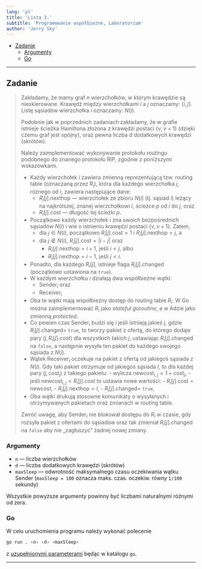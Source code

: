 ```yaml
---
lang: 'pl'
title: 'Lista 3.'
subtitle: 'Programowanie współbieżne, Laboratorium'
author: 'Jerry Sky'
---
```


- [Zadanie](#zadanie)
    - [Argumenty](#argumenty)
    - [Go](#go)

---

## Zadanie

> Zakładamy, że mamy graf $n$ wierzchołków, w którym krawędzie są nieskierowane.
> Krawędź między wierzchołkami $i$ a $j$ oznaczamy: $\{i,j\}$.
> Listę sąsiadów wierzchołka $i$ oznaczamy: $N(i)$.
>
> Podobnie jak w poprzednich zadaniach zakładamy,
> że w grafie istnieje ścieżka Hamiltona złożona z krawędzi postaci $\{v, v+1\}$
> (dzięki czemu graf jest spójny),
> oraz pewna liczba $d$ dodatkowych krawędzi (skrótów).
>
> Należy zaimplementować wykonywanie protokołu routingu podobnego do znanego protokołu RIP,
> zgodnie z poniższymi wskazówkami.
>
> - Każdy wierzchołek $i$ zawiera zmienną reprezentującą tzw. routing table (oznaczaną przez $R_i$),
>     która dla każdego wierzchołka $j$, różnego od $i$, zawiera następujące dane:
>     - $R_i[j].\mathrm{nexthop}$ — wierzchołek ze zbioru $N(i)$ (tj. sąsiad $i$) leżący na najkrótszej,
>         znanej wierzchołkowi $i$, ścieżce $p$ od $i$ do $j$, oraz
>     - $R_i[j].\mathrm{cost}$ — długość tej ścieżki $p$.
> - Początkowo każdy wierzchołek $i$ zna swoich bezpośrednich sąsiadów $N(i)$ i wie o istnieniu krawędzi postaci $\{v,v+1\}$.
>     Zatem,
>     - dla $j \in N(i)$, początkowo $R_i[j].\mathrm{cost} = 1$ i $R_i[j].\mathrm{nexthop} = j$, a
>     - dla $j \notin N(i)$, $R_i[j].\mathrm{cost} = |i-j|$ oraz
>         - $R_i[j].\mathrm{nexthop} = i+1$, jeśli $i<j$, albo
>         - $R_i[j].\mathrm{nexthop} = i-1$, jeśli $j<i$.
> - Ponadto, dla każdego $R_i[j]$, istnieje flaga $R_i[j].\mathrm{changed}$ (początkowo ustawiona na `true`).
> - W każdym wierzchołku $i$ działają dwa współbieżne wątki:
>     - $\mathrm{Sender}_i$ oraz
>     - $\mathrm{Receiver}_i$
> - Oba te wątki mają współbieżny dostęp do routing table $R_i$.
>     W Go można zaimplementować $R_i$ jako *stateful goroutine*, a w Adzie jako zmienną *protected*.
> - Co pewien czas $\mathrm{Sender}_i$ budzi się i jeśli istnieją jakieś $j$, gdzie $R_i[j].\mathrm{changed} =$ `true`,
>     to tworzy pakiet z ofertą, do którego dodaje pary $(j, R_i[j].\mathrm{cost})$ dla wszystkich takich $j$,
>     ustawiając $R_i[j].\mathrm{changed}$ na `false`, a następnie wysyła ten pakiet do każdego swojego sąsiada z $N(i)$.
> - Wątek $\mathrm{Receiver}_i$ oczekuje na pakiet z ofertą od jakiegoś sąsiada z $N(i)$.
>     Gdy taki pakiet otrzymuje od jakiegoś sąsiada $l$, to dla każdej pary $(j, \mathrm{cost}_j)$ z takiego pakietu:
>         - wylicza $\mathrm{newcost}_{i,j} = 1 + \mathrm{cost}_j$,
>         - jeśli $\mathrm{newcost}_{i,j} < R_i[j].\mathrm{cost}$ to ustawia nowe wartości:
>             - $R_i[j].\mathrm{cost} = \mathrm{newcost}$,
>             - $R_i[j].\mathrm{nexthop} = l$,
>             - $R_i[j].\mathrm{changed} =$ `true`,
> - Oba wątki drukują stosowne komunikaty o wysyłanych i otrzymywanych pakietach oraz zmianach w routing table.
>
> Zwróć uwagę, aby $\mathrm{Sender}_i$ nie blokował dostępu do $R_i$ w czasie,
> gdy rozsyła pakiet z ofertami do sąsiadów oraz tak zmieniał $R_i[j].\mathrm{changed}$
> na `false` aby nie „zagłuszyć” żadnej nowej zmiany.

### Argumenty

- `n` — liczba wierzchołków
- `d` — liczba dodatkowych krawędzi (skrótów)
- `maxSleep` — odwrotność maksymalnego czasu oczekiwania wątku $\mathrm{Sender}$ (`maxSleep = 100` oznacza maks. czas. oczekiw. równy `1/100` sekundy)

Wszystkie powyższe argumenty powinny być liczbami naturalnymi różnymi od zera.

### Go

W celu uruchomienia programu należy wykonać polecenie

```bash
go run . ‹n› ‹d› ‹maxSleep›
```

z [uzupełnionymi parameterami](#argumenty) będąc w katalogu `go`.

---
